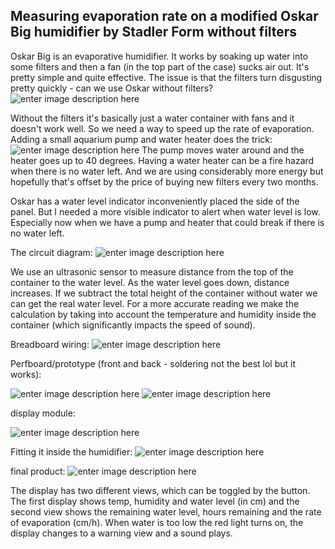 ## Measuring evaporation rate on a modified Oskar Big humidifier by Stadler Form without filters

Oskar Big is an evaporative humidifier. It works by soaking up water into some filters and then a fan (in the top part of the case) sucks air out. It's pretty simple and quite effective. The issue is that the filters turn disgusting pretty quickly - can we use Oskar without filters? 
![enter image description here](https://www.stadlerform.ru/upload/sotbit.htmleditoraddition/0eb/PYL_NA_FILTRAKH_OSKAR_1000_.jpg)

Without the filters it's basically just a water container with fans and it doesn't work well. So we need a way to speed up the rate of evaporation. Adding a small aquarium pump and water heater does the trick: 
![enter image description here](https://raw.githubusercontent.com/jonathanlal/project_hum/master/20230217_201415.jpg)
The pump moves water around and the heater goes up to 40 degrees. Having a water heater can be a fire hazard when there is no water left. And we are using considerably more energy but hopefully that's offset by the price of buying new filters every two months. 

Oskar has a water level indicator inconveniently placed the side of the panel. But I needed a more visible indicator to alert when water level is low. Especially now when we have a pump and heater that could break if there is no water left. 

The circuit diagram:
![enter image description here](https://raw.githubusercontent.com/jonathanlal/project_hum/master/project_hum_schema.png)

We use an ultrasonic sensor to measure distance from the top of the container to the water level. As the water level goes down, distance increases. If we subtract the total height of the container without water we can get the real water level. For a more accurate reading we make the calculation by taking into account the temperature and humidity inside the container (which significantly impacts the speed of sound). 

Breadboard wiring:
![enter image description here](https://raw.githubusercontent.com/jonathanlal/project_hum/master/20230216_200321.jpg)


Perfboard/prototype (front and back - soldering not the best lol but it works):

![enter image description here](https://raw.githubusercontent.com/jonathanlal/project_hum/master/20230217_214229.jpg)
![enter image description here](https://raw.githubusercontent.com/jonathanlal/project_hum/master/20230217_214234.jpg)

display module:

![enter image description here](https://raw.githubusercontent.com/jonathanlal/project_hum/master/20230217_205012.jpg)

Fitting it inside the humidifier:
![enter image description here](https://raw.githubusercontent.com/jonathanlal/project_hum/master/20230217_224531.jpg)

final product:
![enter image description here](https://raw.githubusercontent.com/jonathanlal/project_hum/master/20230218_012640.jpg)

The display has two different views, which can be toggled by the button. The first display shows temp, humidity and water level (in cm) and the second view shows the remaining water level, hours remaining and the rate of evaporation (cm/h). When water is too low the red light turns on, the display changes to a warning view and a sound plays. 


